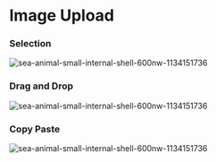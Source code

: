 # Image Upload

### Selection
![sea-animal-small-internal-shell-600nw-1134151736](https://github.com/user-attachments/assets/be012584-753e-4e94-9100-ebf17860556d)

### Drag and Drop
![sea-animal-small-internal-shell-600nw-1134151736](https://github.com/user-attachments/assets/d74c6122-4d6e-44a2-9aa7-50250dd43701)

### Copy Paste
![sea-animal-small-internal-shell-600nw-1134151736](https://github.com/user-attachments/assets/d2befaa3-0e97-4fc7-bc8c-7706547347f6)
